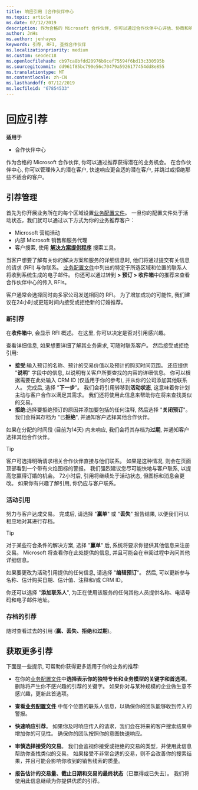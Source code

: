 ```yaml
---
title: 响应引用 |合作伙伴中心
ms.topic: article
ms.date: 07/12/2019
description: 作为合格的 Microsoft 合作伙伴, 你可以通过合作伙伴中心评估、协商和响应引用。
author: JnHs
ms.author: jenhayes
keywords: 引荐, RFI, 查找合作伙伴
ms.localizationpriority: medium
ms.custom: seodec18
ms.openlocfilehash: cb97ca8bfdd20976b9cef75594f6bd13c330595b
ms.sourcegitcommit: dd961f85bc790e56c70479a5926177454dd8e855
ms.translationtype: MT
ms.contentlocale: zh-CN
ms.lasthandoff: 07/12/2019
ms.locfileid: "67854533"
---
```

# <a name="respond-to-referrals"></a>回应引荐

**适用于**

-  合作伙伴中心

作为合格的 Microsoft 合作伙伴, 你可以通过推荐获得潜在的业务机会。 在合作伙伴中心, 你可以管理传入的潜在客户, 快速响应更合适的潜在客户, 并跳过或拒绝那些不适合的客户。 

## <a name="referral-management"></a>引荐管理

首先为你开展业务所在的每个区域设置[业务配置文件](create-a-marketing-profile.md)。 一旦你的配置文件处于活动状态，我们就可以通过以下方式为你的业务推荐客户：

*  Microsoft 营销活动
*  内部 Microsoft 销售和服务代理
*  客户搜索, 使用 **[解决方案提供程序](https://www.microsoft.com/solution-providers/home)** 搜索工具。

当客户想要了解有关你的解决方案和服务的详细信息时, 他们将通过提交有关信息的请求 (RFI) 与你联系。 [业务配置文件](create-a-marketing-profile.md)中列出的特定于所选区域和位置的联系人将收到系统生成的电子邮件。 你还可以通过转到 **> 预订 > 收件箱**中的推荐来查看合作伙伴中心的传入 RFIs。

客户通常会选择同时向多家公司发送相同的 RFI。 为了增加成功的可能性, 我们建议在24小时或更短时间内接受或拒绝新的订婚推荐。

### <a name="new-referrals"></a>新引荐

在**收件箱**中, 会显示 RFI 概述。 在这里, 你可以决定是否对引用感兴趣。

查看详细信息, 如果想要详细了解其业务需求, 可随时联系客户。 然后接受或拒绝引用:

*  **接受**:输入预订的名称、预计的交易价值以及预计的购买时间范围。 还应提供 "**说明**" 字段中的信息, 以说明有关客户所要查找的内容的详细信息。 你可以根据需要在此处输入 CRM ID (仅适用于你的参考), 并从你的公司添加其他联系人。 完成后, 选择 "**下一步**"。 我们会将引用转移到**活动状态**, 这意味着你计划主动与客户合作以满足其需求。 我们还将使用此信息来帮助你在将来查找类似的交易。
*  **拒绝**:选择要拒绝预订的原因并添加要包括的任何注释, 然后选择 "**关闭预订**"。 我们会将其存档为 "已**拒绝**", 并通知客户选择其他合作伙伴。

如果在分配的时间段 (目前为14天) 内未响应, 我们会将其存档为**过期**, 并通知客户选择其他合作伙伴。

> [!TIP]
> 客户可选择明确请求相关合作伙伴直接与他们联系。 如果是这种情况, 则会在页面顶部看到一个带有火焰图标的警报。 我们强烈建议您尽可能快地与客户联系, 以提高您赢得订婚的机会。 72小时后, 引用将继续处于活动状态, 但图标和消息会更改。 如果你有兴趣了解引用, 你仍应与客户联系。

### <a name="active-referrals"></a>活动引用

努力与客户达成交易。 完成后, 请选择 "**赢单**" 或 "**丢失**" 报告结果, 以便我们可以相应地对其进行存档。

> [!TIP]
> 对于某些符合条件的解决方案, 选择 "**赢单**" 后, 系统将要求你提供其他信息来注册交易。 Microsoft 将查看你在此处提供的信息, 并且可能会在审阅过程中询问其他详细信息。

如果要更改为活动引用提供的任何信息, 请选择 "**编辑预订**"。 然后, 可以更新参与名称、估计购买日期、估计值、注释和/或 CRM ID。

你还可以选择 "**添加联系人**", 为正在使用该服务的任何其他人员提供名称、电话号码和电子邮件地址。


### <a name="archived-referrals"></a>存档的引荐

随时查看过去的引用 (**赢、丢失、拒绝**和**过期**)。 

## <a name="getting-more-referrals"></a>获取更多引荐

下面是一些提示, 可帮助你获得更多适用于你的业务的推荐:

*  在你的[业务配置文件](create-a-marketing-profile.md)中**选择表示你的独特专长和业务模型的关键字和首选项**。 删除将产生你不感兴趣的引荐的关键字。 如果你对与某种规模的企业做生意不感兴趣，更新此首选项。

*  **查看[业务配置文件](create-a-marketing-profile.md)** 中每个位置的联系人信息，以确保你的团队能够收到传入的警报。

*  **快速响应引荐**。 如果你及时响应传入的请求，我们会在将来的客户搜索结果中增加你的可见性。 确保你的团队按照你的意图快速响应。

*  **审慎选择接受的交易**。 我们会监视你接受或拒绝的交易的类型，并使用此信息帮助你查找类似的交易。 如果接受不非常合适的交易，则不会改善你的搜索结果，并且可能会影响你收到的销售线索的质量。

*  **报告估计的交易量、截止日期和交易的最终状态**（已赢得或已失去）。 我们将使用此信息继续为你提供优质的引荐。
